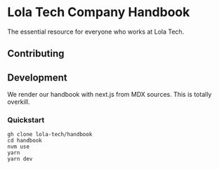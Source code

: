 # Lola Tech Company Handbook

The essential resource for everyone who works at Lola Tech.

## Contributing

## Development

We render our handbook with next.js from MDX sources. This is totally overkill.

### Quickstart

```shell
gh clone lola-tech/handbook
cd handbook
nvm use
yarn
yarn dev
```
